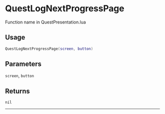 # QuestLogNextProgressPage
Function name in QuestPresentation.lua
## Usage
```lua
QuestLogNextProgressPage(screen, button)
```
## Parameters
`screen`, `button`
## Returns
`nil`

---
